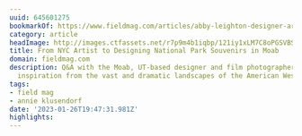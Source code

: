 ```yaml
---
uuid: 645601275
bookmarkOf: https://www.fieldmag.com/articles/abby-leighton-designer-artist-interview
category: article
headImage: http://images.ctfassets.net/r7p9m4b1iqbp/121iy1xLM7C8oPGSVBSrcZ/5cc44afdaa5ae05e96c464d691f97f35/Abby-Leighton-Headshot.jpg?w=1000
title: From NYC Artist to Designing National Park Souvenirs in Moab
domain: fieldmag.com
description: Q&A with the Moab, UT-based designer and film photographer on drawing
  inspiration from the vast and dramatic landscapes of the American West
tags:
- field mag
- annie klusendorf
date: '2023-01-26T19:47:31.981Z'
highlights:
---
```



